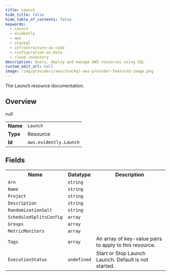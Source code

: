```yaml
---
title: Launch
hide_title: false
hide_table_of_contents: false
keywords:
  - Launch
  - evidently
  - aws
  - stackql
  - infrastructure-as-code
  - configuration-as-data
  - cloud inventory
description: Query, deploy and manage AWS resources using SQL
custom_edit_url: null
image: /img/providers/aws/stackql-aws-provider-featured-image.png
---
```

The Launch resource documentation.

## Overview
<table><tbody>
<tr><td><b>Name</b></td><td><code>Launch</code></td></tr>
<tr><td><b>Type</b></td><td>Resource</td></tr>
null
<tr><td><b>Id</b></td><td><code>aws.evidently.Launch</code></td></tr>
</tbody></table>

## Fields
<table><tbody>
<tr><th>Name</th><th>Datatype</th><th>Description</th></tr>
<tr><td><code>Arn</code></td><td><code>string</code></td><td></td></tr><tr><td><code>Name</code></td><td><code>string</code></td><td></td></tr><tr><td><code>Project</code></td><td><code>string</code></td><td></td></tr><tr><td><code>Description</code></td><td><code>string</code></td><td></td></tr><tr><td><code>RandomizationSalt</code></td><td><code>string</code></td><td></td></tr><tr><td><code>ScheduledSplitsConfig</code></td><td><code>array</code></td><td></td></tr><tr><td><code>Groups</code></td><td><code>array</code></td><td></td></tr><tr><td><code>MetricMonitors</code></td><td><code>array</code></td><td></td></tr><tr><td><code>Tags</code></td><td><code>array</code></td><td>An array of key-value pairs to apply to this resource.</td></tr><tr><td><code>ExecutionStatus</code></td><td><code>undefined</code></td><td>Start or Stop Launch Launch. Default is not started.</td></tr>
</tbody></table>